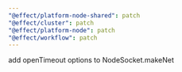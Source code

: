 ```yaml
---
"@effect/platform-node-shared": patch
"@effect/cluster": patch
"@effect/platform-node": patch
"@effect/workflow": patch
---
```


add openTimeout options to NodeSocket.makeNet
